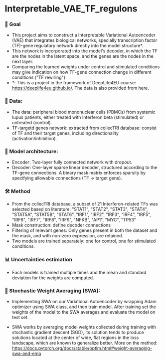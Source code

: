 # Interpretable_VAE_TF_regulons
### 📌 Goal 
- This project aims to construct a Interpretable Variational Autoencoder (VAE) that integrates biological networks, specially transcription factor (TF)-gene regulatory network directly into the model structure*.
- This network is incorporated into the model's decoder, in which the TF are the nodes in the latent space, and the genes are the nodes in the next layer. 
- Comparing the learned weights under control and stimulated conditions may give indication on how TF-gene connection change in different conditions ("TF rewiring")
- *: This is a project in the framework of DeepLife4EU course: https://deeplife4eu.github.io/. The data is also provided from here.

### 🧬 Data: 
- The data: peripheral blood mononuclear cells (PBMCs) from systemic lupus patients, either treated with Interferon beta (stimulated) or untreated (control).
- TF-targetd genes network: extracted from collecTRI database: consist of TF and their target genes, including directionality (activation/inhibition).

### 🧠 Model architecture: 
- Encoder: Two-layer fully connected network with dropout.
- Decoder: One-layer sparse linear decoder, structured according to the TF-gene connections. A binary mask matrix enforces sparsity by specifying allowable connections (TF → target gene).


### 🛠️ Method
- From the collecTRI database, a subset of 21 Interferon-related TFs was selected based on literature:
"STAT1", "STAT2", "STAT3", "STAT4", "STAT5A", "STAT5B", "STAT6", "IRF1", "IRF2", "IRF3", "IRF4", "IRF5", "IRF6", "IRF7", "IRF8", "IRF9", "NFKB", "AP1", "MYC", "TP53" 
- Mask construction: define decoder connections
- Filtering of relevant genes: Only genes present in both the dataset and the mask, and with non-zero expression, are retained.
- Two models are trained separately: one for control, one for stimulated conditions.

### 📊 Uncertainties estimation
- Each models is trained multiple times and the mean and standard deviation for the weights are computed.

### 🔄 Stochastic Weight Averaging (SWA): 
- Implementing SWA on our Variational Autoencoder by wrapping Adam optimizer using SWA class, and then train model. After training set the weights of the model to the SWA averages and evaluate the model on test set. 

- SWA works by averaging model weights collected during training with stochastic gradient descent (SGD), its solution tends to produce solutions located at the center of wide, flat regions in the loss landscape, which are known to generalize better. More on the method: https://docs.pytorch.org/docs/stable/optim.html#weight-averaging-swa-and-ema 
